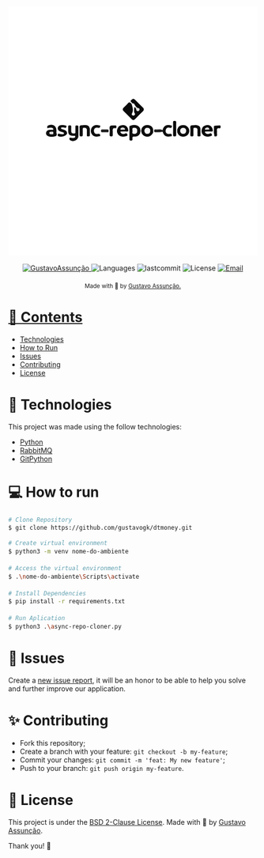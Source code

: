 
<p align="center">
  <img src="./.github/logo.svg" width="600"/> 
</p>

<p align="center">	
   <a href="https://www.linkedin.com/in/gustavo-gk/">
      <img alt="GustavoAssunção" src="https://img.shields.io/badge/-GustavoAssunção-5965e0?style=for-the-badge&logo=Linkedin&logoColor=white" />
   </a>
  <img alt="Languages" src="https://img.shields.io/github/languages/count/gustavogk/async-repo-cloner?style=for-the-badge" />
  <img alt="lastcommit" src="https://img.shields.io/github/last-commit/gustavogk/async-repo-cloner?style=for-the-badge" />
  <img alt="License" src="https://img.shields.io/github/license/gustavogk/async-repo-cloner?style=for-the-badge" />
  <a href="mailto:gust.krv@gmail.com">
   <img alt="Email" src="https://img.shields.io/badge/-GustavoAssunção-5965e0?style=for-the-badge&logo=gmail&logoColor=white" />
  </a>
</p>

<div align="center">
  <sub> Made with 💖 by
    <a href="https://github.com/gustavogk"> Gustavo Assunção.
    <h1></h1>
  </sub>
</div>

# 📌 Contents

* [Technologies](#rocket-technologies) 
* [How to Run](#computer-how-to-run)
* [Issues](#bug-issues)
* [Contributing](#sparkles-issues)
* [License](#page_facing_up-license)
  
# :rocket: Technologies
This project was made using the follow technologies:

* [Python](https://www.python.org/)      
* [RabbitMQ](https://www.rabbitmq.com/)      
* [GitPython](https://gitpython.readthedocs.io/en/stable/)

# :computer: How to run

```bash
# Clone Repository
$ git clone https://github.com/gustavogk/dtmoney.git
```

```bash
# Create virtual environment
$ python3 -m venv nome-do-ambiente

# Access the virtual environment
$ .\nome-do-ambiente\Scripts\activate

# Install Dependencies
$ pip install -r requirements.txt

# Run Aplication
$ python3 .\async-repo-cloner.py
```

# :bug: Issues

Create a <a href="https://github.com/gustavogk/async-repo-cloner/issues">new issue report</a>, it will be an honor to be able to help you solve and further improve our application.

# :sparkles: Contributing

- Fork this repository;
- Create a branch with your feature: `git checkout -b my-feature`;
- Commit your changes: `git commit -m 'feat: My new feature'`;
- Push to your branch: `git push origin my-feature`.

# :page_facing_up: License

This project is under the [BSD 2-Clause License](./LICENSE).
Made with 💖 by [Gustavo Assunção](https://www.linkedin.com/in/gustavo-gk/). 

Thank you! 🌠
